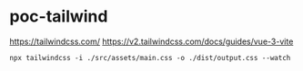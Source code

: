 # poc-tailwind

https://tailwindcss.com/
https://v2.tailwindcss.com/docs/guides/vue-3-vite

```shell
npx tailwindcss -i ./src/assets/main.css -o ./dist/output.css --watch
```